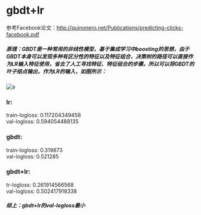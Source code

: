 # gbdt+lr  
参考Facebook论文：http://quinonero.net/Publications/predicting-clicks-facebook.pdf  
##### 原理：GBDT是一种常用的非线性模型，基于集成学习中boosting的思想，由于GBDT本身可以发现多种有区分性的特征以及特征组合，决策树的路径可以直接作为LR输入特征使用，省去了人工寻找特征、特征组合的步骤。所以可以将GBDT的叶子结点输出，作为LR的输入，如图所示：
![a](https://upload-images.jianshu.io/upload_images/4155986-8a4cb50aefba2877.png?imageMogr2/auto-orient/strip%7CimageView2/2/w/508)  

### lr:
train-logloss:  0.117204349458  
val-logloss:  0.594054488135  

### gbdt:
train-logloss: 0.319873  
val-logloss: 0.521285  

### gbdt+lr:
tr-logloss:  0.261914566568  
val-logloss:  0.502417918338  

##### 综上：gbdt+lr的val-logloss最小
